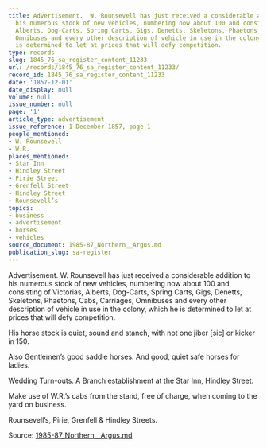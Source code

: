 ```yaml
---
title: Advertisement.  W. Rounsevell has just received a considerable addition to
  his numerous stock of new vehicles, numbering now about 100 and consisting of Victorias,
  Alberts, Dog-Carts, Spring Carts, Gigs, Denetts, Skeletons, Phaetons, Cabs, Carriages,
  Omnibuses and every other description of vehicle in use in the colony, which he
  is determined to let at prices that will defy competition.
type: records
slug: 1845_76_sa_register_content_11233
url: /records/1845_76_sa_register_content_11233/
record_id: 1845_76_sa_register_content_11233
date: '1857-12-01'
date_display: null
volume: null
issue_number: null
page: '1'
article_type: advertisement
issue_reference: 1 December 1857, page 1
people_mentioned:
- W. Rounsevell
- W.R.
places_mentioned:
- Star Inn
- Hindley Street
- Pirie Street
- Grenfell Street
- Hindley Street
- Rounsevell’s
topics:
- business
- advertisement
- horses
- vehicles
source_document: 1985-87_Northern__Argus.md
publication_slug: sa-register
---
```


Advertisement.  W. Rounsevell has just received a considerable addition to his numerous stock of new vehicles, numbering now about 100 and consisting of Victorias, Alberts, Dog-Carts, Spring Carts, Gigs, Denetts, Skeletons, Phaetons, Cabs, Carriages, Omnibuses and every other description of vehicle in use in the colony, which he is determined to let at prices that will defy competition.

His horse stock is quiet, sound and stanch, with not one jiber [sic] or kicker in 150.

Also Gentlemen’s good saddle horses. And good, quiet safe horses for ladies.

Wedding Turn-outs.  A Branch establishment at the Star Inn, Hindley Street.

Make use of W.R.’s cabs from the stand, free of charge, when coming to the yard on business.

Rounsevell’s, Pirie, Grenfell & Hindley Streets.

Source: [1985-87_Northern__Argus.md](/downloads/markdown/1985-87_Northern__Argus.md)
